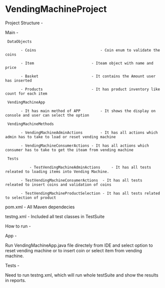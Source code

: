 # VendingMachineProject

Project Structure -


Main - 

     DataObjects
     
	       - Coins                             - Coin enum to validate the coins
	       
		   - Item                          - Iteam object with name and price
		   
		   - Basket                        - It contains the Amount user has inserted
		   
		   - Products                      - It has product inventory like count for each item
		   
	 VendingMachineApp 
	 
	       - It has main method of APP         - It shows the display on console and user can select the option
	       
     VendingMachineMethods 
     
	       - VendingMachineAdminActions        - It has all actions which admin has to take to load or reset vending machine
	       
		   - VendingMachineConsumerActions - It has all actions which consumer has to take to get the iteam from vending machine 
		   
     Tests 
     
	           - TestVendingMachineAdminActions     - It has all tests releated to loading items into Vending Machine.
		   
		   - TestVendingMachineConsumerActions  - It has all tests releated to insert coins and validation of coins
		   
		   - TestVendingMachineProductSelection - It has all tests related to selection of product
		   

pom.xml    - All Maven dependecies

testng.xml - Included all test classes in TestSuite
		   
How to run  -

App -

Run VendingMachineApp.java file directely from IDE and select option to reset vending machine or to insert coin or select item from vending machine.

Tests - 

Need to run testng.xml, which will run whole testSuite and show the results in reports.

